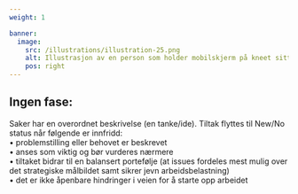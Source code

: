 ```yaml
---
weight: 1

banner:
  image:
    src: /illustrations/illustration-25.png
    alt: Illustrasjon av en person som holder mobilskjerm på kneet sitt
    pos: right
---
```


## Ingen fase:  
Saker har en overordnet beskrivelse (en tanke/ide). Tiltak flyttes til New/No status når følgende er innfridd:  
•	problemstilling eller behovet er beskrevet  
•	anses som viktig og bør vurderes nærmere  
•	tiltaket bidrar til en balansert portefølje (at issues fordeles mest mulig over det strategiske målbildet samt sikrer jevn arbeidsbelastning)  
•	det er ikke åpenbare hindringer i veien for å starte opp arbeidet  

